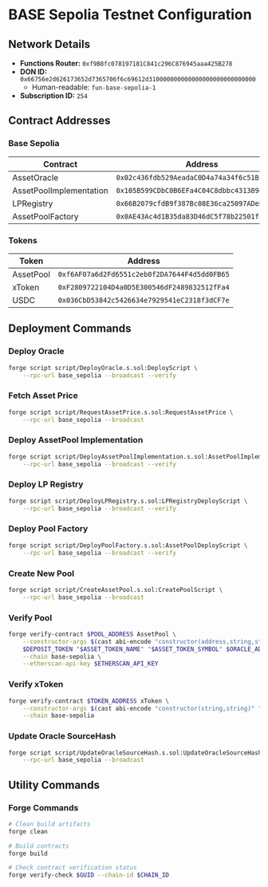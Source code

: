 # BASE Sepolia Testnet Configuration

## Network Details

- **Functions Router:** `0xf9B8fc078197181C841c296C876945aaa425B278`
- **DON ID:** `0x66756e2d626173652d7365706f6c69612d310000000000000000000000000000`
  - Human-readable: `fun-base-sepolia-1`
- **Subscription ID:** `254`

## Contract Addresses

### Base Sepolia

| Contract                | Address                                      |
| ----------------------- | -------------------------------------------- |
| AssetOracle             | `0x02c436fdb529AeadaC0D4a74a34f6c51BFC142F0` |
| AssetPoolImplementation | `0x105B599CDbC0B6EFa4C04C8dbbc4313894487713` |
| LPRegistry              | `0x66B2079cfdB9f387Bc08E36ca25097ADeD661e2b` |
| AssetPoolFactory        | `0x0AE43Ac4d1B35da83D46dC5f78b22501f83E846c` |

### Tokens

| Token     | Address                                      |
| --------- | -------------------------------------------- |
| AssetPool | `0xf6AF07a6d2Fd6551c2eb0f2DA7644F4d5dd0FB65` |
| xToken    | `0xF2809722104D4a0D5E300546dF2489832512fFa4` |
| USDC      | `0x036CbD53842c5426634e7929541eC2318f3dCF7e` |

## Deployment Commands

### Deploy Oracle

```bash
forge script script/DeployOracle.s.sol:DeployScript \
    --rpc-url base_sepolia --broadcast --verify
```

### Fetch Asset Price

```bash
forge script script/RequestAssetPrice.s.sol:RequestAssetPrice \
    --rpc-url base_sepolia --broadcast
```

### Deploy AssetPool Implementation

```bash
forge script script/DeployAssetPoolImplementation.s.sol:AssetPoolImplementationDeployScript \
    --rpc-url base_sepolia --broadcast --verify
```

### Deploy LP Registry

```bash
forge script script/DeployLPRegistry.s.sol:LPRegistryDeployScript \
    --rpc-url base_sepolia --broadcast --verify
```

### Deploy Pool Factory

```bash
forge script script/DeployPoolFactory.s.sol:AssetPoolDeployScript \
    --rpc-url base_sepolia --broadcast --verify
```

### Create New Pool

```bash
forge script script/CreateAssetPool.s.sol:CreatePoolScript \
    --rpc-url base_sepolia --broadcast
```

### Verify Pool

```bash
forge verify-contract $POOL_ADDRESS AssetPool \
    --constructor-args $(cast abi-encode "constructor(address,string,string,address,address,uint256,uint256,address)" \
    $DEPOSIT_TOKEN "$ASSET_TOKEN_NAME" "$ASSET_TOKEN_SYMBOL" $ORACLE_ADDRESS $LP_REGISTRY $CYCLE_PERIOD $REBALANCE_PERIOD $OWNER) \
    --chain base-sepolia \
    --etherscan-api-key $ETHERSCAN_API_KEY
```

### Verify xToken

```bash
forge verify-contract $TOKEN_ADDRESS xToken \
    --constructor-args $(cast abi-encode "constructor(string,string)" "$ASSET_TOKEN_NAME" "$ASSET_TOKEN_SYMBOL") \
    --chain base-sepolia
```

### Update Oracle SourceHash

```bash
forge script script/UpdateOracleSourceHash.s.sol:UpdateOracleSourceHashScript \
    --rpc-url base_sepolia --broadcast
```

## Utility Commands

### Forge Commands

```bash
# Clean build artifacts
forge clean

# Build contracts
forge build

# Check contract verification status
forge verify-check $GUID --chain-id $CHAIN_ID
```
